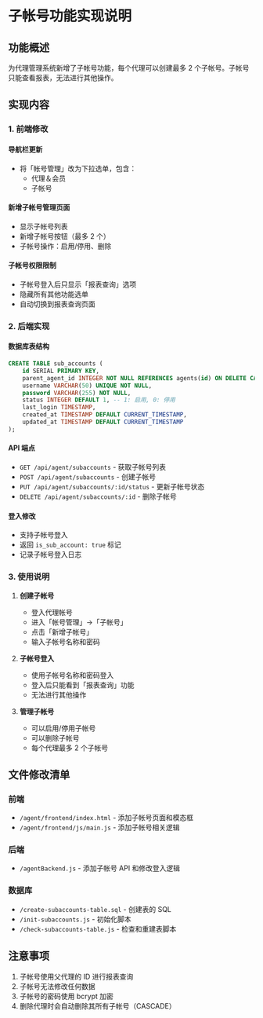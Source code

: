 # 子帐号功能实现说明

## 功能概述

为代理管理系统新增了子帐号功能，每个代理可以创建最多 2 个子帐号。子帐号只能查看报表，无法进行其他操作。

## 实现内容

### 1. 前端修改

#### 导航栏更新
- 将「帐号管理」改为下拉选单，包含：
  - 代理＆会员
  - 子帐号

#### 新增子帐号管理页面
- 显示子帐号列表
- 新增子帐号按钮（最多 2 个）
- 子帐号操作：启用/停用、删除

#### 子帐号权限限制
- 子帐号登入后只显示「报表查询」选项
- 隐藏所有其他功能选单
- 自动切换到报表查询页面

### 2. 后端实现

#### 数据库表结构
```sql
CREATE TABLE sub_accounts (
    id SERIAL PRIMARY KEY,
    parent_agent_id INTEGER NOT NULL REFERENCES agents(id) ON DELETE CASCADE,
    username VARCHAR(50) UNIQUE NOT NULL,
    password VARCHAR(255) NOT NULL,
    status INTEGER DEFAULT 1, -- 1: 启用, 0: 停用
    last_login TIMESTAMP,
    created_at TIMESTAMP DEFAULT CURRENT_TIMESTAMP,
    updated_at TIMESTAMP DEFAULT CURRENT_TIMESTAMP
);
```

#### API 端点
- `GET /api/agent/subaccounts` - 获取子帐号列表
- `POST /api/agent/subaccounts` - 创建子帐号
- `PUT /api/agent/subaccounts/:id/status` - 更新子帐号状态
- `DELETE /api/agent/subaccounts/:id` - 删除子帐号

#### 登入修改
- 支持子帐号登入
- 返回 `is_sub_account: true` 标记
- 记录子帐号登入日志

### 3. 使用说明

1. **创建子帐号**
   - 登入代理帐号
   - 进入「帐号管理」→「子帐号」
   - 点击「新增子帐号」
   - 输入子帐号名称和密码

2. **子帐号登入**
   - 使用子帐号名称和密码登入
   - 登入后只能看到「报表查询」功能
   - 无法进行其他操作

3. **管理子帐号**
   - 可以启用/停用子帐号
   - 可以删除子帐号
   - 每个代理最多 2 个子帐号

## 文件修改清单

### 前端
- `/agent/frontend/index.html` - 添加子帐号页面和模态框
- `/agent/frontend/js/main.js` - 添加子帐号相关逻辑

### 后端
- `/agentBackend.js` - 添加子帐号 API 和修改登入逻辑

### 数据库
- `/create-subaccounts-table.sql` - 创建表的 SQL
- `/init-subaccounts.js` - 初始化脚本
- `/check-subaccounts-table.js` - 检查和重建表脚本

## 注意事项

1. 子帐号使用父代理的 ID 进行报表查询
2. 子帐号无法修改任何数据
3. 子帐号的密码使用 bcrypt 加密
4. 删除代理时会自动删除其所有子帐号（CASCADE）